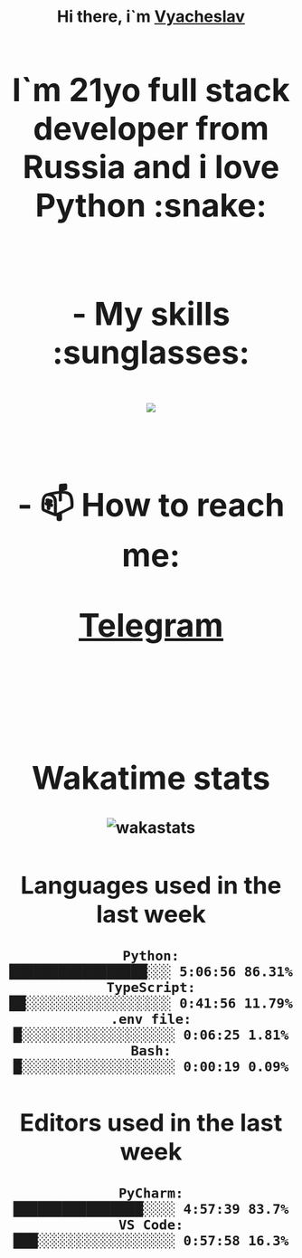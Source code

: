 <h1 align='center'>Hi there, i`m <a href='https://t.me/syavabrazzzers'>Vyacheslav<a/> <h1/>

<p>I`m 21yo full stack developer from Russia and i love Python :snake: <p/>

<br>
- My skills :sunglasses:
<p align="center">
    <img src="https://skillicons.dev/icons?i=git,docker,linux,postgres,mysql,python,django,fastapi,javascript,typescript,react,next,tailwind" />
<p/>

<br>
- 📫 How to reach me: 
<p>
<a href='https://t.me/syavabrazzzers'>Telegram<a/>
<p/>
<br>

<h1 align='center'>Wakatime stats</h1>

<img alt="wakastats" src="https://waka-widget.up.railway.app/language?langs=all&user=TaiLo&randomGradient=true&bgLineColor=696969&maxLangs=5&theme=dark" />
    
<!--START_SECTION:waka-->
## Languages used in the last week
```text
Python:               █████████████████░░░ 5:06:56 86.31%
TypeScript:           ██░░░░░░░░░░░░░░░░░░ 0:41:56 11.79%
.env file:            █░░░░░░░░░░░░░░░░░░░ 0:06:25 1.81%
Bash:                 █░░░░░░░░░░░░░░░░░░░ 0:00:19 0.09%
```
## Editors used in the last week
```text
PyCharm:              ████████████████░░░░ 4:57:39 83.7%
VS Code:              ███░░░░░░░░░░░░░░░░░ 0:57:58 16.3%
```

<!--END_SECTION:waka-->


